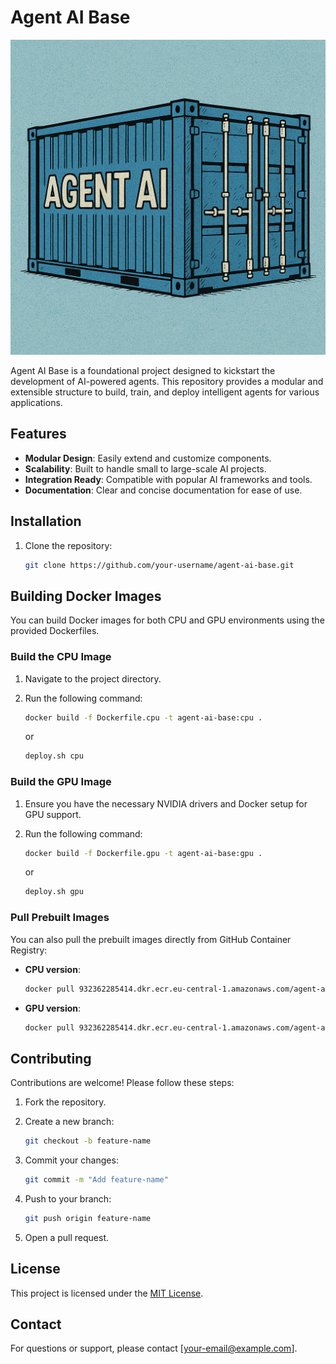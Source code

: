 # Agent AI Base

![agent-ai-base](./agent-ai-base.png)

Agent AI Base is a foundational project designed to kickstart the development of AI-powered agents. This repository provides a modular and extensible structure to build, train, and deploy intelligent agents for various applications.

## Features

- **Modular Design**: Easily extend and customize components.
- **Scalability**: Built to handle small to large-scale AI projects.
- **Integration Ready**: Compatible with popular AI frameworks and tools.
- **Documentation**: Clear and concise documentation for ease of use.

## Installation

1. Clone the repository:

    ```bash
    git clone https://github.com/your-username/agent-ai-base.git
    ```

## Building Docker Images

You can build Docker images for both CPU and GPU environments using the provided Dockerfiles.

### Build the CPU Image

1. Navigate to the project directory.
2. Run the following command:

    ```bash
    docker build -f Dockerfile.cpu -t agent-ai-base:cpu .
    ```

    or

    ```bash
    deploy.sh cpu
    ```

### Build the GPU Image

1. Ensure you have the necessary NVIDIA drivers and Docker setup for GPU support.
2. Run the following command:

    ```bash
    docker build -f Dockerfile.gpu -t agent-ai-base:gpu .
    ```

    or

    ```bash
    deploy.sh gpu
    ```

### Pull Prebuilt Images

You can also pull the prebuilt images directly from GitHub Container Registry:

- **CPU version**:

    ```bash
    docker pull 932362285414.dkr.ecr.eu-central-1.amazonaws.com/agent-ai-base:cpu
    ```

- **GPU version**:

    ```bash
    docker pull 932362285414.dkr.ecr.eu-central-1.amazonaws.com/agent-ai-base:gpu
    ```

## Contributing

Contributions are welcome! Please follow these steps:

1. Fork the repository.
2. Create a new branch:

    ```bash
    git checkout -b feature-name
    ```

3. Commit your changes:

    ```bash
    git commit -m "Add feature-name"
    ```

4. Push to your branch:

    ```bash
    git push origin feature-name
    ```

5. Open a pull request.

## License

This project is licensed under the [MIT License](LICENSE).

## Contact

For questions or support, please contact [your-email@example.com].
